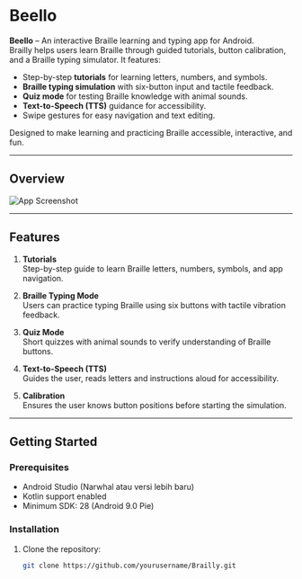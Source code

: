 # Beello

**Beello** – An interactive Braille learning and typing app for Android.  
Brailly helps users learn Braille through guided tutorials, button calibration, and a Braille typing simulator. It features:

- Step-by-step **tutorials** for learning letters, numbers, and symbols.  
- **Braille typing simulation** with six-button input and tactile feedback.  
- **Quiz mode** for testing Braille knowledge with animal sounds.  
- **Text-to-Speech (TTS)** guidance for accessibility.  
- Swipe gestures for easy navigation and text editing.

Designed to make learning and practicing Braille accessible, interactive, and fun.

---

## Overview
![App Screenshot]([https://drive.google.com/uc?export=view&id=1qOUQ5OLtoRRWNyHdYOUcuYSOCRi2j7TZ](https://github.com/TazkieCT/Beello/blob/625226043d64eb6a919e110e9ac4c4ef5bc6c13b/picture.png))

---

## Features

1. **Tutorials**  
   Step-by-step guide to learn Braille letters, numbers, symbols, and app navigation.  

2. **Braille Typing Mode**  
   Users can practice typing Braille using six buttons with tactile vibration feedback.  

3. **Quiz Mode**  
   Short quizzes with animal sounds to verify understanding of Braille buttons.  

4. **Text-to-Speech (TTS)**  
   Guides the user, reads letters and instructions aloud for accessibility.

5. **Calibration**  
   Ensures the user knows button positions before starting the simulation.

---

## Getting Started

### Prerequisites

- Android Studio (Narwhal atau versi lebih baru)
- Kotlin support enabled
- Minimum SDK: 28 (Android 9.0 Pie)

### Installation

1. Clone the repository:
   ```bash
   git clone https://github.com/yourusername/Brailly.git
